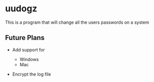 # uudogz

This is a program that will change all the users passwords on a system

## Future Plans

- Add support for
  * Windows
  * Mac

- Encrypt the log file



